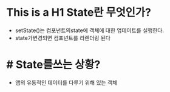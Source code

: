 # This is a H1 State란 무엇인가?

- setState()는 컴포넌트의state에 객체에 대한 업데이트를 실행한다.
- state가변경되면 컴포넌트를 리렌더링 된다

# # State를쓰는 상황?

- 앱의 유동적인 데이터를 다루기 위해 있는 객체
